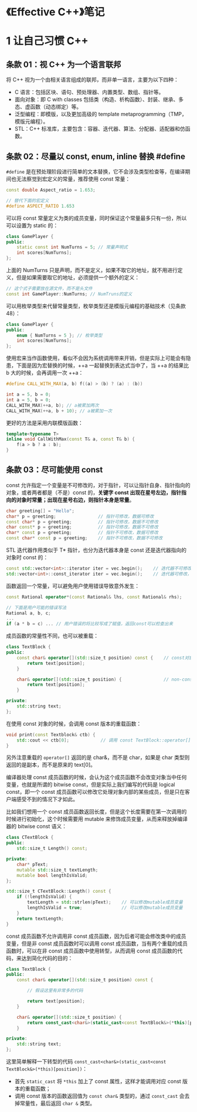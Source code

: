 # 《Effective C++》笔记
# 1 让自己习惯 C++

## 条款 01：视 C++ 为一个语言联邦

将 C++ 视为一个由相关语言组成的联邦，而非单一语言，主要为以下四种：

- C 语言：包括区块、语句、预处理器、内置类型、数组、指针等。
- 面向对象：即 C with classes 包括类（构造、析构函数）、封装、继承、多态、虚函数（动态绑定）等。
- 泛型编程：即模版，以及更加高级的 template metaprogramming（TMP，模版元编程）。
- STL：C++ 标准库，主要包含：容器、迭代器、算法、分配器、适配器和仿函数。

## 条款 02：尽量以 const, enum, inline 替换 \#define

`#define` 是在预处理阶段进行简单的文本替换，它不会涉及类型检查等，在编译期间也无法察觉到宏定义的常量，推荐使用 const 常量：

```cpp
const double Aspect_ratio = 1.653;

// 替代下面的宏定义
#define ASPECT_RATIO 1.653
```

可以将 const 常量定义为类的成员变量，同时保证这个常量最多只有一份，所以可以设置为 static 的：

```cpp
class GamePlayer {
public:
    static const int NumTurns = 5; // 常量声明式
    int scores[NumTurns];
};
```

上面的 NumTurns 只是声明，而不是定义，如果不取它的地址，就不用进行定义，但是如果需要取它的地址，必须提供一个额外的定义：

```cpp
// 这个式子需要放在源文件，而不是头文件
const int GamePlayer::NumTurns; // NumTruns的定义
```

可以用枚举类型来代替常量类型，枚举类型还是模版元编程的基础技术（见条款 48）：

```cpp
class GamePlayer {
public:
    enum { NumTurns = 5 }; // 枚举类型
    int scores[NumTurns];    
};
```

使用宏来当作函数使用，看似不会因为系统调用带来开销，但是实际上可能会有隐患，下面是因为宏替换的时候，++a 一起替换到表达式当中了，当 ++a 的结果比 b 大的时候，会再调用一次 ++a：

```cpp
#define CALL_WITH_MAX(a, b) f((a) > (b) ? (a) : (b))

int a = 5, b = 0;
int a = 5, b = 0;
CALL_WITH_MAX(++a, b); // a被累加两次
CALL_WITH_MAX(++a, b + 10); // a被累加一次
```

更好的方法是采用内联模版函数：

```cpp
template<typename T>
inline void CallWithMax(const T& a, const T& b) {
    f(a > b ? a : b);
}
```

## 条款 03：尽可能使用 const

const 允许指定一个变量是不可修改的，对于指针，可以让指针自身、指针指向的对象，或者两者都是（不是）const 的，**关键字 const 出现在星号左边，指针指向的对象时常量；出现在星号右边，则指针本身是常量**。

```cpp
char greeting[] = "Hello";
char* p = greeting;                // 指针可修改，数据可修改
const char* p = greeting;          // 指针可修改，数据不可修改
char const* p = greeting;          // 指针可修改，数据不可修改
char* const p = greeting;          // 指针不可修改，数据可修改
const char* const p = greeting;    // 指针不可修改，数据不可修改
```

STL 迭代器作用类似于 T* 指针，也分为迭代器本身是 const 还是迭代器指向的对象时 const 的：

```cpp
const std::vector<int>::iterator iter = vec.begin();    // 迭代器不可修改，数据可修改
std::vector<int>::const_iterator iter = vec.begin();    // 迭代器可修改，数据不可修改
```

函数返回一个常量，可以避免用户使用错误导致意外发生：

```cpp
const Rational operator*(const Rational& lhs, const Rational& rhs);

// 下面是用户可能的错误写法
Rational a, b, c;
...
if (a * b = c) ... // 用户错误的将比较写成了赋值，返回const可以检查出来
```

成员函数的常量性不同，也可以被重载：

```cpp
class TextBlock {
public:
    const char& operator[](std::size_t position) const {    // const对象使用的重载
        return text[position];
    }

    char& operator[](std::size_t position) {                // non-const对象使用的重载
        return text[position];
    }

private:
    std::string text;
};
```

在使用 const 对象的时候，会调用 const 版本的重载函数：

```cpp
void print(const Textblock& ctb) {
    std::cout << ctb[0];            // 调用 const TextBlock::operator[]
}
```

另外注意重载的 `operator[]` 返回的是 char&，而不是 char，如果是 char 类型则返回的是副本，而不是原来的 text[0]。

编译器处理 const 成员函数的时候，会认为这个成员函数不会改变对象当中任何变量，也就是所谓的 bitwise const，但是实际上我们编写的代码是 logical const，即一个 const 成员函数可以修改它处理对象内部的某些成员，但是只在客户端感受不到的情况下才如此。

比如我们想用一个 const 成员函数返回长度，但是这个长度需要在第一次调用的时候进行初始化，这个时候需要用 mutable 来修饰成员变量，从而来释放掉编译器的 bitwise const 语义：

```cpp
class CTextBlock {
public:
    std::size_t Length() const;

private:
    char* pText;
    mutable std::size_t textLength;
    mutable bool lengthIsValid;
};

std::size_t CTextBlock::Length() const {
    if (!lengthIsValid) {
        textLength = std::strlen(pText);    // 可以修改mutable成员变量
        lengthIsValid = true;               // 可以修改mutable成员变量
    }
    return textLength;
}
```

const 成员函数不允许调用非 const 成员函数，因为后者可能会修改类中的成员变量，但是非 const 成员函数时可以调用 const 成员函数，当有两个重载的成员函数时，可以在非 const 成员函数中使用转型，从而调用 const 成员函数的代码，来达到简化代码的目的：

```cpp
class TextBlock {
public:
    const char& operator[](std::size_t position) const {

        // 假设这里有非常多的代码

        return text[position];
    }

    char& operator[](std::size_t position) {
        return const_cast<char&>(static_cast<const TextBlock&>(*this)[position]);
    }

private:
    std::string text;
};
```

这里简单解释一下转型的代码 `const_cast<char&>(static_cast<const TextBlock&>(*this)[position])`：
- 首先 `static_cast` 将 `*this` 加上了 const 属性，这样才能调用对应 const 版本的重载函数；
- 调用 const 版本的函数返回值为 `const char&` 类型的，通过 `const_cast` 会去掉常量性，最后返回 `char &` 类型。